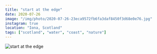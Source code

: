 ```yaml
---
title: "start at the edge"
date: 2020-07-26
image: "/img/photo/2020-07-26-23eca9572fb6fa3daf8450f3d68e0e76.jpg"
instagram: true
location: "Iona, Scotland"
tags: ["scotland", "water", "coast", "nature"]
---
```


![start at the edge](/img/photo/2020-07-26-23eca9572fb6fa3daf8450f3d68e0e76.jpg)
